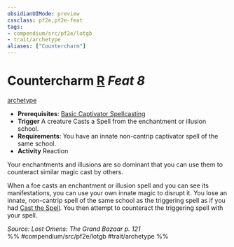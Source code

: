 ```yaml
---
obsidianUIMode: preview
cssclass: pf2e,pf2e-feat
tags:
- compendium/src/pf2e/lotgb
- trait/archetype
aliases: ["Countercharm"]
---
```

# Countercharm  [R](chapter-9-playing-the-game.md#Actions "Reaction") *Feat 8*  
[archetype](archetype.md "Archetype Feat Trait")  

- **Prerequisites**: [Basic Captivator Spellcasting](basic-captivator-spellcasting-lotgb.md)
- **Trigger** A creature Casts a Spell from the enchantment or illusion school.
- **Requirements**: You have an innate non-cantrip captivator spell of the same school.
- **Activity** Reaction

Your enchantments and illusions are so dominant that you can use them to counteract similar magic cast by others.

When a foe casts an enchantment or illusion spell and you can see its manifestations, you can use your own innate magic to disrupt it. You lose an innate, non-cantrip spell of the same school as the triggering spell as if you had [Cast the Spell](cast-a-spell.md). You then attempt to counteract the triggering spell with your spell.

*Source: Lost Omens: The Grand Bazaar p. 121*  
%% #compendium/src/pf2e/lotgb #trait/archetype %%